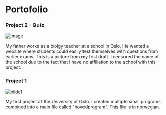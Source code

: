# Portofolio


<h3>Project 2 - Quiz</h3>

![image](https://media.github.uio.no/user/8067/files/d9410081-6bec-4b5c-afe1-bff119ae9aac)

My father works as a biolgy teacher at a school in Oslo. He wanted a website where students could easily test themselves with questions from earlier exams. This is a picture from my frist draft. I censored the name of the school due to the fact that I have no affiliation to the school with this project.

<h3>Project 1</h3>

![bilde1](https://media.github.uio.no/user/8067/files/fff38b9b-05f9-4f0e-95e7-ab002281d37b)

My first project at the University of Oslo. I created multiple small programs combined into a main file called "hovedprogram". This file is in norwegian.
